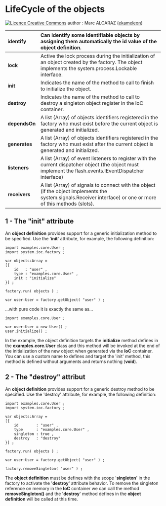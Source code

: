 # LifeCycle of the objects #

<a href='http://creativecommons.org/licenses/by-sa/3.0/'><img src='http://i.creativecommons.org/l/by-sa/2.0/uk/88x31.png' alt='Licence Creative Commons' /></a> author : Marc ALCARAZ ([ekameleon](https://code.google.com/u/109962507657971592081/))



| **identify** | Can identify some Identifiable objects by assigning them automatically the id value of the object definition. |
|:-------------|:--------------------------------------------------------------------------------------------------------------|
| **lock** | Active the lock process during the initialization of an object created by the factory. The object implements the system.process.Lockable interface. |
| **init** | Indicates the name of the method to call to finish to initialize the object. |
| **destroy** | Indicates the name of the method to call to destroy a singleton object register in the IoC container. |
| **dependsOn** | A list (Array) of objects identifiers registered in the factory who must exist before the current object is generated and initialized. |
| **generates** | A list (Array) of objects identifiers registered in the factory who must exist after the current object is generated and initialized. |
| **listeners** | A list (Array) of event listeners to register with the current dispatcher object (the object must implement the flash.events.IEventDispatcher interface) |
| **receivers** | A list (Array) of signals to connect with the object (if the object implements the system.signals.Receiver interface) or one or more of this methods (slots).|

## 1 - The "init" attribute ##

An **object definition** provides support for a generic initialization method to be specified. Use the '**init**' attribute, for example, the following definition:

```
import examples.core.User ;
import system.ioc.factory ;

var objects:Array = 
[{
    id   : "user" ,
    type : "examples.core.User" ,
    init : "initialize"
}] ;

factory.run( objects ) ;

var user:User = factory.getObject( "user" ) ;
```

...with pure code it is exactly the same as...

```
import examples.core.User ;

var user:User = new User() ;
user.initialize() ;
```

In the example, the object definition targets the **initialize** method defines in the **examples.core.User** class and this method will be invoked at the end of the initialization of the new object when generated via the **IoC** container. You can use a custom name to defines and target the 'init' method, this method is defined without arguments and returns nothing (**void**).

## 2 - The "destroy" attribut ##

An **object definition** provides support for a generic destroy method to be specified. Use the 'destroy' attribute, for example, the following definition:

```
import examples.core.User ;
import system.ioc.factory ;

var objects:Array = 
[{
    id        : "user" ,
    type      : "examples.core.User" ,
    singleton : true ,
    destroy   : "destroy"
}] ;

factory.run( objects ) ;

var user:User = factory.getObject( "user" ) ;

factory.removeSingleton( "user" ) ;
```

The **object definition** must be defines with the scope '**singleton**' in the factory to activate the '**destroy**' attribute behavior. To remove the singleton reference on memory in the **IoC** container we can call the method **removeSingleton()** and the '**destroy**' method defines in the **object definition** will be called at this time.